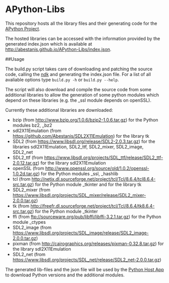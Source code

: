 # APython-Libs
This repository hosts all the library files and their generating code for the [APython Project](https://github.com/Abestanis/APython).

The hosted libraries can be accessed with the information provided by the generated index.json which is available at http://abestanis.github.io/APython-Libs/index.json.

##Usage

The build.py script takes care of downloading and patching the source code, calling the [ndk](https://developer.android.com/tools/sdk/ndk/index.html) and generating the index.json file.
For a list of all avaliable options type ```build.py -h``` or ```build.py --help```.

The script will also download and compile the source code from some additional libraries to allow the generation of some python modules which depend on these libraries (e.g. the _ssl module depends on openSSL).

Currently these additional libraries are downloaded:
* bzip (from http://www.bzip.org/1.0.6/bzip2-1.0.6.tar.gz) for the Python modules bz2, _bz2
* sdl2X11Emulation (from https://github.com/Abestanis/SDL2X11Emulation) for the library tk
* SDL2 (from https://www.libsdl.org/release/SDL2-2.0.3.tar.gz) for the libraries sdl2X11Emulation, SDL2_ttf, SDL2_mixer, SDL2_image, SDL2_net
* SDL2_ttf (from https://www.libsdl.org/projects/SDL_ttf/release/SDL2_ttf-2.0.12.tar.gz) for the library sdl2X11Emulation
* openSSL (from http://www.openssl.org/source/old/1.0.2/openssl-1.0.2d.tar.gz) for the Python modules _ssl, _hashlib
* tcl (from http://netix.dl.sourceforge.net/project/tcl/Tcl/8.6.4/tcl8.6.4-src.tar.gz) for the Python module _tkinter and for the library tk
* SDL2_mixer (from https://www.libsdl.org/projects/SDL_mixer/release/SDL2_mixer-2.0.0.tar.gz)
* tk (from http://freefr.dl.sourceforge.net/project/tcl/Tcl/8.6.4/tk8.6.4-src.tar.gz) for the Python module _tkinter
* ffi (from ftp://sourceware.org/pub/libffi/libffi-3.2.1.tar.gz) for the Python module _ctypes
* SDL2_image (from https://www.libsdl.org/projects/SDL_image/release/SDL2_image-2.0.0.tar.gz)
* pixman (from http://cairographics.org/releases/pixman-0.32.8.tar.gz) for the library sdl2X11Emulation
* SDL2_net (from https://www.libsdl.org/projects/SDL_net/release/SDL2_net-2.0.0.tar.gz)


The generated lib-files and the json file will be used by the [Python Host App](https://github.com/Abestanis/APython) to download Python versions and the additional modules.
